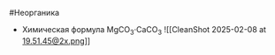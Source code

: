 #Неорганика 
- Химическая формула MgCO<sub>3</sub>·CaCO<sub>3</sub>
![[CleanShot 2025-02-08 at 19.51.45@2x.png]]